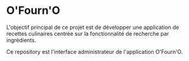 # O'Fourn'O

L'objectif principal de ce projet est de développer une application de recettes culinaires centrée sur la fonctionnalité de recherche par ingrédients.

Ce repository est l'interface administrateur de l'application O'Fourn'O.

